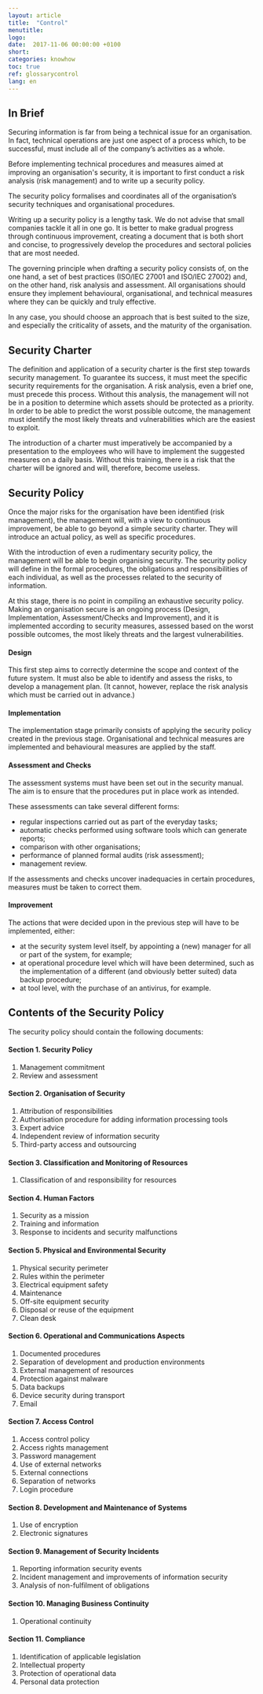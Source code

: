 ```yaml
---
layout: article
title:  "Control"
menutitle:
logo:
date:  2017-11-06 00:00:00 +0100
short:
categories: knowhow
toc: true
ref: glossarycontrol
lang: en
---
```

## In Brief
Securing information is far from being a technical issue for an organisation. In fact, technical operations are just one aspect of a process which, to be successful, must include all of the company’s activities as a whole.

Before implementing technical procedures and measures aimed at improving an organisation's security, it is important to first conduct a risk analysis (risk management) and to write up a security policy.

The security policy formalises and coordinates all of the organisation’s security techniques and organisational procedures.

Writing up a security policy is a lengthy task. We do not advise that small companies tackle it all in one go. It is better to make gradual progress through continuous improvement, creating a document that is both short and concise, to progressively develop the procedures and sectoral policies that are most needed.

The governing principle when drafting a security policy consists of, on the one hand, a set of best practices (ISO/IEC 27001 and ISO/IEC 27002) and, on the other hand, risk analysis and assessment. All organisations should ensure they implement behavioural, organisational, and technical measures where they can be quickly and truly effective.

In any case, you should choose an approach that is best suited to the size, and especially the criticality of assets, and the maturity of the organisation.

## Security Charter
The definition and application of a security charter is the first step towards security management. To guarantee its success, it must meet the specific security requirements for the organisation. A risk analysis, even a brief one, must precede this process. Without this analysis, the management will not be in a position to determine which assets should be protected as a priority. In order to be able to predict the worst possible outcome, the management must identify the most likely threats and vulnerabilities which are the easiest to exploit.

The introduction of a charter must imperatively be accompanied by a presentation to the employees who will have to implement the suggested measures on a daily basis. Without this training, there is a risk that the charter will be ignored and will, therefore, become useless.

## Security Policy
Once the major risks for the organisation have been identified (risk management), the management will, with a view to continuous improvement, be able to go beyond a simple security charter. They will introduce an actual policy, as well as specific procedures.

With the introduction of even a rudimentary security policy, the management will be able to begin organising security. The security policy will define in the formal procedures, the obligations and responsibilities of each individual, as well as the processes related to the security of information.

At this stage, there is no point in compiling an exhaustive security policy. Making an organisation secure is an ongoing process (Design, Implementation, Assessment/Checks and Improvement), and it is implemented according to security measures, assessed based on the worst possible outcomes, the most likely threats and the largest vulnerabilities.

#### Design
This first step aims to correctly determine the scope and context of the future system. It must also be able to identify and assess the risks, to develop a management plan. (It cannot, however, replace the risk analysis which must be carried out in advance.)

#### Implementation
The implementation stage primarily consists of applying the security policy created in the previous stage. Organisational and technical measures are implemented and behavioural measures are applied by the staff.
#### Assessment and Checks
The assessment systems must have been set out in the security manual. The aim is to ensure that the procedures put in place work as intended.

These assessments can take several different forms:

* regular inspections carried out as part of the everyday tasks;
* automatic checks performed using software tools which can generate reports;
* comparison with other organisations;
* performance of planned formal audits (risk assessment);
* management review.

If the assessments and checks uncover inadequacies in certain procedures, measures must be taken to correct them.

#### Improvement
The actions that were decided upon in the previous step will have to be implemented, either:

* at the security system level itself, by appointing a (new) manager for all or part of the system, for example;
* at operational procedure level which will have been determined, such as the implementation of a different (and obviously better suited) data backup procedure;
* at tool level, with the purchase of an antivirus, for example.

## Contents of the Security Policy
The security policy should contain the following documents:

#### Section 1. Security Policy

1. Management commitment
2. Review and assessment

#### Section 2. Organisation of Security

1. Attribution of responsibilities
2. Authorisation procedure for adding information processing tools
3. Expert advice
4. Independent review of information security
5. Third-party access and outsourcing

#### Section 3. Classification and Monitoring of Resources

1. Classification of and responsibility for resources

#### Section 4. Human Factors

1. Security as a mission
2. Training and information
3. Response to incidents and security malfunctions

#### Section 5. Physical and Environmental Security

1. Physical security perimeter
2. Rules within the perimeter
3. Electrical equipment safety
4. Maintenance
5. Off-site equipment security
6. Disposal or reuse of the equipment
7. Clean desk

#### Section 6. Operational and Communications Aspects

1. Documented procedures
2. Separation of development and production environments
3. External management of resources
4. Protection against malware
5. Data backups
6. Device security during transport
7. Email

#### Section 7. Access Control

1. Access control policy
2. Access rights management
3. Password management
4. Use of external networks
5. External connections
6. Separation of networks
7. Login procedure

#### Section 8. Development and Maintenance of Systems

1. Use of encryption
2. Electronic signatures

#### Section 9. Management of Security Incidents

1. Reporting information security events
2. Incident management and improvements of information security
3. Analysis of non-fulfilment of obligations

#### Section 10. Managing Business Continuity

1. Operational continuity

#### Section 11. Compliance

1. Identification of applicable legislation
2. Intellectual property
3. Protection of operational data
4. Personal data protection
